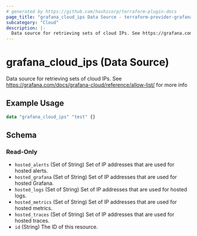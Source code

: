 ```yaml
---
# generated by https://github.com/hashicorp/terraform-plugin-docs
page_title: "grafana_cloud_ips Data Source - terraform-provider-grafana"
subcategory: "Cloud"
description: |-
  Data source for retrieving sets of cloud IPs. See https://grafana.com/docs/grafana-cloud/reference/allow-list/ for more info
---
```


# grafana_cloud_ips (Data Source)

Data source for retrieving sets of cloud IPs. See https://grafana.com/docs/grafana-cloud/reference/allow-list/ for more info

## Example Usage

```terraform
data "grafana_cloud_ips" "test" {}
```

<!-- schema generated by tfplugindocs -->
## Schema

### Read-Only

- `hosted_alerts` (Set of String) Set of IP addresses that are used for hosted alerts.
- `hosted_grafana` (Set of String) Set of IP addresses that are used for hosted Grafana.
- `hosted_logs` (Set of String) Set of IP addresses that are used for hosted logs.
- `hosted_metrics` (Set of String) Set of IP addresses that are used for hosted metrics.
- `hosted_traces` (Set of String) Set of IP addresses that are used for hosted traces.
- `id` (String) The ID of this resource.


